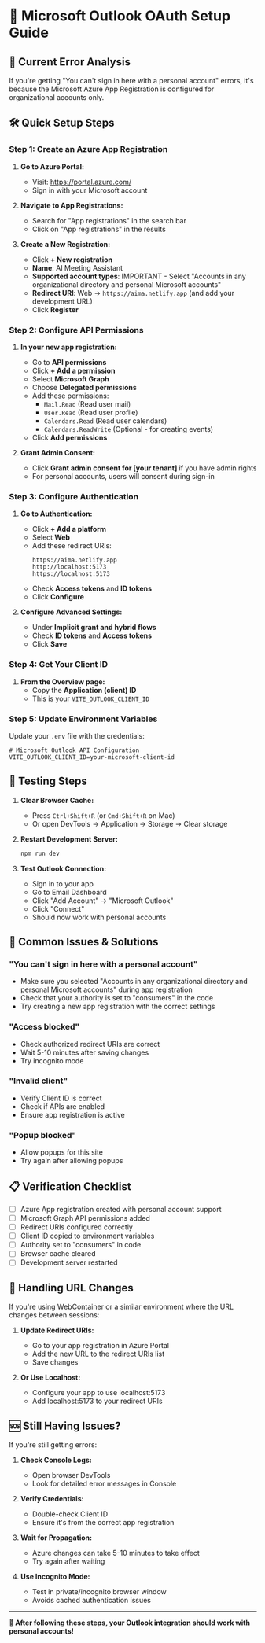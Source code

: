 # 🔧 Microsoft Outlook OAuth Setup Guide

## 🚨 **Current Error Analysis**

If you're getting "You can't sign in here with a personal account" errors, it's because the Microsoft Azure App Registration is configured for organizational accounts only.

## 🛠️ **Quick Setup Steps**

### **Step 1: Create an Azure App Registration**

1. **Go to Azure Portal:**
   - Visit: https://portal.azure.com/
   - Sign in with your Microsoft account

2. **Navigate to App Registrations:**
   - Search for "App registrations" in the search bar
   - Click on "App registrations" in the results

3. **Create a New Registration:**
   - Click **+ New registration**
   - **Name**: AI Meeting Assistant
   - **Supported account types**: IMPORTANT - Select "Accounts in any organizational directory and personal Microsoft accounts"
   - **Redirect URI**: Web → `https://aima.netlify.app` (and add your development URL)
   - Click **Register**

### **Step 2: Configure API Permissions**

1. **In your new app registration:**
   - Go to **API permissions**
   - Click **+ Add a permission**
   - Select **Microsoft Graph**
   - Choose **Delegated permissions**
   - Add these permissions:
     - `Mail.Read` (Read user mail)
     - `User.Read` (Read user profile)
     - `Calendars.Read` (Read user calendars)
     - `Calendars.ReadWrite` (Optional - for creating events)
   - Click **Add permissions**

2. **Grant Admin Consent:**
   - Click **Grant admin consent for [your tenant]** if you have admin rights
   - For personal accounts, users will consent during sign-in

### **Step 3: Configure Authentication**

1. **Go to Authentication:**
   - Click **+ Add a platform**
   - Select **Web**
   - Add these redirect URIs:
     ```
     https://aima.netlify.app
     http://localhost:5173
     https://localhost:5173
     ```
   - Check **Access tokens** and **ID tokens**
   - Click **Configure**

2. **Configure Advanced Settings:**
   - Under **Implicit grant and hybrid flows**
   - Check **ID tokens** and **Access tokens**
   - Click **Save**

### **Step 4: Get Your Client ID**

1. **From the Overview page:**
   - Copy the **Application (client) ID**
   - This is your `VITE_OUTLOOK_CLIENT_ID`

### **Step 5: Update Environment Variables**

Update your `.env` file with the credentials:

```env
# Microsoft Outlook API Configuration
VITE_OUTLOOK_CLIENT_ID=your-microsoft-client-id
```

## 🧪 **Testing Steps**

1. **Clear Browser Cache:**
   - Press `Ctrl+Shift+R` (or `Cmd+Shift+R` on Mac)
   - Or open DevTools → Application → Storage → Clear storage

2. **Restart Development Server:**
   ```bash
   npm run dev
   ```

3. **Test Outlook Connection:**
   - Sign in to your app
   - Go to Email Dashboard
   - Click "Add Account" → "Microsoft Outlook"
   - Click "Connect"
   - Should now work with personal accounts

## 🚨 **Common Issues & Solutions**

### **"You can't sign in here with a personal account"**
- Make sure you selected "Accounts in any organizational directory and personal Microsoft accounts" during app registration
- Check that your authority is set to "consumers" in the code
- Try creating a new app registration with the correct settings

### **"Access blocked"**
- Check authorized redirect URIs are correct
- Wait 5-10 minutes after saving changes
- Try incognito mode

### **"Invalid client"**
- Verify Client ID is correct
- Check if APIs are enabled
- Ensure app registration is active

### **"Popup blocked"**
- Allow popups for this site
- Try again after allowing popups

## 📋 **Verification Checklist**

- [ ] Azure App registration created with personal account support
- [ ] Microsoft Graph API permissions added
- [ ] Redirect URIs configured correctly
- [ ] Client ID copied to environment variables
- [ ] Authority set to "consumers" in code
- [ ] Browser cache cleared
- [ ] Development server restarted

## 🔄 **Handling URL Changes**

If you're using WebContainer or a similar environment where the URL changes between sessions:

1. **Update Redirect URIs:**
   - Go to your app registration in Azure Portal
   - Add the new URL to the redirect URIs list
   - Save changes

2. **Or Use Localhost:**
   - Configure your app to use localhost:5173
   - Add localhost:5173 to your redirect URIs

## 🆘 **Still Having Issues?**

If you're still getting errors:

1. **Check Console Logs:**
   - Open browser DevTools
   - Look for detailed error messages in Console

2. **Verify Credentials:**
   - Double-check Client ID
   - Ensure it's from the correct app registration

3. **Wait for Propagation:**
   - Azure changes can take 5-10 minutes to take effect
   - Try again after waiting

4. **Use Incognito Mode:**
   - Test in private/incognito browser window
   - Avoids cached authentication issues

---

**🎉 After following these steps, your Outlook integration should work with personal accounts!**
